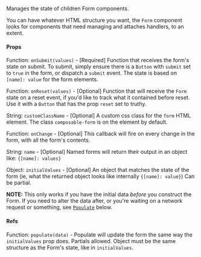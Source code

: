 # <Form/>

Manages the state of children Form components. 

You can have whatever HTML structure you want, the `Form` component looks for components that need managing and attaches handlers, to an extent. 

#### Props

Function: `onSubmit(values)` - [Required] Function that receives the form's state on submit. To submit, simply ensure there is a 
`Button` with `submit` set to `true` in the form, or dispatch a `submit` event. The state is based on `[name]: value` for the form elements.

Function: `onReset(values)` - [Optional] Function that will receive the `Form` state on a reset event, if you'd like to track what it contained before reset. Use it with a `Button` that has the prop `reset` set to truthy.

String: `customClassName` - [Optional] A custom css class for the `form` HTML element. The class `composable-form` is on the element by default.

Function: `onChange` - [Optional] This callback will fire on every change in the form, with all the form's contents.

String: `name` - [Optional] Named forms will return their output in an object like: `{[name]: values}`

Object: `initialValues` - [Optional] An object that matches the state of the form (ie, what the returned object looks like internally `{[name]: value}`) Can be partial.

**NOTE:** This only works if you have the initial data *before* you construct the Form. If you need to alter the data after, or you're waiting on a network request or something, see [`Populate`](#refs) below.

#### Refs

Function: `populate(data)` - Populate will update the form the same way the `initialValues` prop does. Partials allowed. Object must be the same structure as the Form's state, like in `initialValues`.
